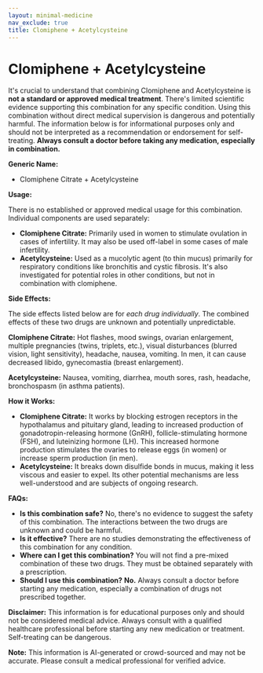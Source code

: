 ```yaml
---
layout: minimal-medicine
nav_exclude: true
title: Clomiphene + Acetylcysteine
---
```


# Clomiphene + Acetylcysteine

It's crucial to understand that combining Clomiphene and Acetylcysteine is **not a standard or approved medical treatment**.  There's limited scientific evidence supporting this combination for any specific condition.  Using this combination without direct medical supervision is dangerous and potentially harmful.  The information below is for informational purposes only and should not be interpreted as a recommendation or endorsement for self-treating.  **Always consult a doctor before taking any medication, especially in combination.**


**Generic Name:**

* Clomiphene Citrate + Acetylcysteine

**Usage:**

There is no established or approved medical usage for this combination.  Individual components are used separately:

* **Clomiphene Citrate:** Primarily used in women to stimulate ovulation in cases of infertility.  It may also be used off-label in some cases of male infertility.
* **Acetylcysteine:**  Used as a mucolytic agent (to thin mucus) primarily for respiratory conditions like bronchitis and cystic fibrosis. It's also investigated for potential roles in other conditions, but not in combination with clomiphene.


**Side Effects:**

The side effects listed below are for *each drug individually*. The combined effects of these two drugs are unknown and potentially unpredictable.

**Clomiphene Citrate:** Hot flashes, mood swings, ovarian enlargement, multiple pregnancies (twins, triplets, etc.), visual disturbances (blurred vision, light sensitivity), headache, nausea, vomiting.  In men, it can cause decreased libido, gynecomastia (breast enlargement).

**Acetylcysteine:** Nausea, vomiting, diarrhea, mouth sores, rash, headache, bronchospasm (in asthma patients).

**How it Works:**

* **Clomiphene Citrate:**  It works by blocking estrogen receptors in the hypothalamus and pituitary gland, leading to increased production of gonadotropin-releasing hormone (GnRH), follicle-stimulating hormone (FSH), and luteinizing hormone (LH).  This increased hormone production stimulates the ovaries to release eggs (in women) or increase sperm production (in men).
* **Acetylcysteine:** It breaks down disulfide bonds in mucus, making it less viscous and easier to expel.  Its other potential mechanisms are less well-understood and are subjects of ongoing research.


**FAQs:**

* **Is this combination safe?** No, there's no evidence to suggest the safety of this combination.  The interactions between the two drugs are unknown and could be harmful.
* **Is it effective?** There are no studies demonstrating the effectiveness of this combination for any condition.
* **Where can I get this combination?**  You will not find a pre-mixed combination of these two drugs.  They must be obtained separately with a prescription.
* **Should I use this combination?**  **No.**  Always consult a doctor before starting any medication, especially a combination of drugs not prescribed together.


**Disclaimer:** This information is for educational purposes only and should not be considered medical advice. Always consult with a qualified healthcare professional before starting any new medication or treatment.  Self-treating can be dangerous.


**Note:** This information is AI-generated or crowd-sourced and may not be accurate. Please consult a medical professional for verified advice.